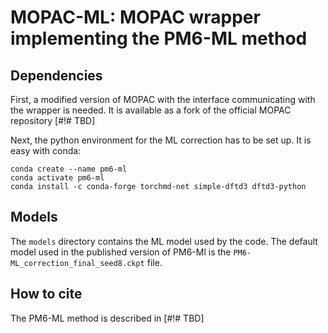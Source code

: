 MOPAC-ML: MOPAC wrapper implementing the PM6-ML method
======================================================


Dependencies
------------

First, a modified version of MOPAC with the interface communicating with the wrapper is needed. It is available as a fork of the official MOPAC repository [#!# TBD] 

Next, the python environment for the ML correction has to be set up. It is easy with conda:

````
conda create --name pm6-ml
conda activate pm6-ml
conda install -c conda-forge torchmd-net simple-dftd3 dftd3-python
````

Models
------

The ``models`` directory contains the ML model used by the code. The default model used in the published version of PM6-Ml is the ``PM6-ML_correction_final_seed8.ckpt`` file.

How to cite
-----------

The PM6-ML method is described in [#!# TBD]
